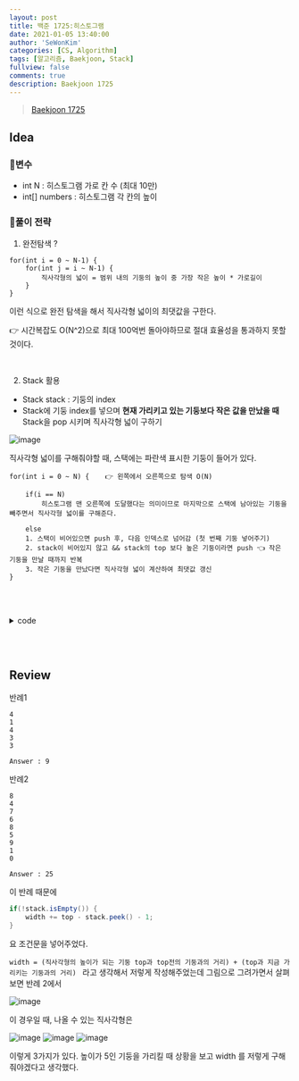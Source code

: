 ```yaml
---
layout: post
title: 백준 1725:히스토그램
date: 2021-01-05 13:40:00
author: 'SeWonKim'
categories: [CS, Algorithm]
tags: [알고리즘, Baekjoon, Stack]
fullview: false
comments: true
description: Baekjoon 1725
---
```


> [Baekjoon 1725](https://www.acmicpc.net/problem/1725)

## Idea

### 🥚변수

- int N : 히스토그램 가로 칸 수 (최대 10만)
- int[] numbers : 히스토그램 각 칸의 높이

### 🍳풀이 전략

1. 완전탐색 ?

```
for(int i = 0 ~ N-1) {
    for(int j = i ~ N-1) {
        직사각형의 넓이 = 범위 내의 기둥의 높이 중 가장 작은 높이 * 가로길이 
    }
}
```
이런 식으로 완전 탐색을 해서 직사각형 넓이의 최댓값을 구한다.

👉 시간복잡도 O(N^2)으로 최대 100억번 돌아야하므로 절대 효율성을 통과하지 못할 것이다.

&nbsp;  

2. Stack 활용

- Stack<Integer> stack : 기둥의 index
- Stack에 기둥 index를 넣으며 **현재 가리키고 있는 기둥보다 작은 값을 만났을 때** Stack을 pop 시키며 직사각형 넓이 구하기

![image](https://user-images.githubusercontent.com/30452963/103613538-0d1c0580-4f6a-11eb-80ea-3586c9a2cca5.png)

직사각형 넓이를 구해줘야할 때, 스택에는 파란색 표시한 기둥이 들어가 있다.


```
for(int i = 0 ~ N) {    👉 왼쪽에서 오른쪽으로 탐색 O(N)   

    if(i == N) 
        히스토그램 맨 오른쪽에 도달했다는 의미이므로 마지막으로 스택에 남아있는 기둥을 빼주면서 직사각형 넓이를 구해준다.

    else    
    1. 스택이 비어있으면 push 후, 다음 인덱스로 넘어감 (첫 번째 기둥 넣어주기)
    2. stack이 비어있지 않고 && stack의 top 보다 높은 기둥이라면 push 👈 작은 기둥을 만날 때까지 반복 
    3. 작은 기둥을 만났다면 직사각형 넓이 계산하여 최댓값 갱신
}
```

&nbsp;  
&nbsp;


<details>
<summary>code</summary>
<div markdown="1">

```java
import java.io.*;
import java.util.*;

public class Main {
    public static void main(String[] args) {
        Scanner sc = new Scanner(System.in);
        int answer = 0;
        int N = sc.nextInt();
        int[] numbers = new int[N];
        Stack<Integer> stack = new Stack<Integer>();

        for (int i = 0; i <= N; i++) {

            if(i == N) {
                while(!stack.isEmpty()) {
                    int top = stack.peek();
                    int height = numbers[stack.peek()];
                    int width = N - top;
                    stack.pop();

                    if(!stack.isEmpty())    width += top - stack.peek() - 1;
                    answer = Math.max(answer, height*width);
                }
                break;
            }

            numbers[i] = sc.nextInt();
            while(!stack.isEmpty() && numbers[stack.peek()] > numbers[i]) {
                // 낮은 기둥 발견
                int top = stack.peek();
                int height = numbers[stack.peek()];
                int width = i - top;
                stack.pop();

                if(!stack.isEmpty())    width += top - stack.peek() - 1;
                answer = Math.max(answer, height*width);
            }
            stack.push(i);
        }

        System.out.println(answer);
    }
}

```

</div>
</details>

&nbsp;  
&nbsp;

## Review

반례1

```
4
1
4
3
3

Answer : 9
```


반례2

```
8
4
7
6
8
5
9
1
0

Answer : 25
```


이 반례 때문에

```java
if(!stack.isEmpty()) {
    width += top - stack.peek() - 1;
}
```

요 조건문을 넣어주었다.

`width = (직사각형의 높이가 되는 기둥 top과 top전의 기둥과의 거리) + (top과 지금 가리키는 기둥과의 거리) ` 라고 생각해서 저렇게 작성해주었는데 그림으로 그려가면서 살펴보면 반례 2에서 

![image](https://user-images.githubusercontent.com/30452963/103627150-8c1c3880-4f80-11eb-86b0-b01a53c138ec.png)

이 경우일 때, 나올 수 있는 직사각형은 

![image](https://user-images.githubusercontent.com/30452963/103627182-99392780-4f80-11eb-9637-0c4c691552b2.png)
![image](https://user-images.githubusercontent.com/30452963/103627259-b79f2300-4f80-11eb-8587-cd1f75998bf8.png)
![image](https://user-images.githubusercontent.com/30452963/103627577-2c725d00-4f81-11eb-9dbe-20a6d7942e54.png)

이렇게 3가지가 있다. 높이가 5인 기둥을 가리킬 때 상황을 보고 width 를 저렇게 구해줘야겠다고 생각했다.

&nbsp;  
&nbsp;
